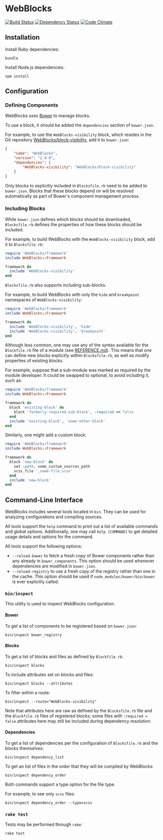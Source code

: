 # WebBlocks

[![Build Status](https://travis-ci.org/WebBlocks/WebBlocks.png)](https://travis-ci.org/WebBlocks/WebBlocks) [![Dependency Status](https://gemnasium.com/WebBlocks/WebBlocks.png)](https://gemnasium.com/WebBlocks/WebBlocks) [![Code Climate](https://codeclimate.com/github/WebBlocks/WebBlocks.png)](https://codeclimate.com/github/WebBlocks/WebBlocks)

## Installation

Install Ruby dependencies:

```
bundle
```

Install Node.js dependencies:

```
npm install
```

## Configuration

### Defining Components

WebBlocks uses [Bower](http://bower.io) to manage blocks.

To use a block, it should be added the `dependencies` section of `bower.json`.

For example, to use the `WebBlocks-visibility` block, which resides in the Git repository [WebBlocks/block-visibility](`https://github.com/WebBlocks/block-visibility`), add it to `bower.json`:

```json
{
    "name": "WebBlocks",
    "version": "2.0.0",
    "dependencies": {
        "WebBlocks-visibility": "WebBlocks/block-visibility"
    }
}
```

Only blocks to explicitly included in `Blocksfile.rb` need to be added to `bower.json`. Blocks that these blocks depend on will be resolved automatically as part of Bower's component management process.

### Including Blocks

While `bower.json` defines which blocks should be downloaded, `Blocksfile.rb` defines the properties of how these blocks should be included.

For example, to build WebBlocks with the `WebBlocks-visibility` block, add it to `Blocksfile.rb`:

```ruby
require 'WebBlocks/framework'
include WebBlocks::Framework

framework do
  include 'WebBlocks-visibility'
end
```

`Blocksfile.rb` also supports including sub-blocks.

For example, to build WebBlocks with only the `hide` and `breakpoint` namespaces of `WebBlocks-visibility`:

```ruby
require 'WebBlocks/framework'
include WebBlocks::Framework

framework do
  include 'WebBlocks-visibility', 'hide'
  include 'WebBlocks-visibility', 'breakpoint'
end
```

Although less common, one may use any of the syntax available for the `Blockfile.rb` file of a module (see [REFERENCE.md](REFERENCE.md)). This means that one can define new blocks explicitly within `Blocksfile.rb`, as well as modify properties of existing blocks.

For example, suppose that a sub-module was marked as required by the module developer. It could be swapped to optional, to avoid including it, such as:

```ruby
require 'WebBlocks/framework'
include WebBlocks::Framework

framework do
  block 'existing-block' do
    block 'formerly-required-sub-block', :required => false
  end
  include 'existing-block', 'some-other-block'
end
```

Similarly, one might add a custom block:

```ruby
require 'WebBlocks/framework'
include WebBlocks::Framework

framework do
  block 'new-block' do
    set :path, some_custom_sources_path
    scss_file '_some-file.scss'
  end
  include 'new-block'
end
```

## Command-Line Interface

WebBlocks includes several tools located in `bin`. They can be used for analyzing configurations and compiling sources.

All tools support the `help` command to print out a list of available commands and global options. Additionally, one may call `help [COMMAND]` to get detailed usage details and options for the command.

All tools support the following options:

* `--reload-bower` to fetch a fresh copy of Bower components rather than any already in `bower_components`. This option should be used whenever dependencies are modified in `bower.json`.
* `--reload-registry` to use a fresh copy of the registry rather than one in the cache. This option should be used if `node_modules/bower/bin/bower` is ever explicitly called.

### `bin/inspect`

This utility is used to inspect WebBlocks configuration.

#### Bower

To get a list of components to be registered based on `bower.json`:

```
bin/inspect bower_registry
```

#### Blocks

To get a list of blocks and files as defined by `Blockfile.rb`:

```
bin/inspect blocks
```

To include attributes set on blocks and files:

```
bin/inspect blocks --attributes
```

To filter within a route:

```
bin/inspect --route="WebBlocks-visibility"
```

Note that attributes here are raw as defined by the `Blocksfile.rb` file and the `Blockfile.rb` files of registered blocks; some files with `:required = false` attributes here may still be included during dependency resolution.

#### Dependencies

To get a list of dependencies per the configuration of `Blocksfile.rb` and the blocks themselves:

```
bin/inspect dependency_list
```

To get an list of files in the order that they will be compiled by WebBlocks:

```
bin/inspect dependency_order
```

Both commands support a type option for the file type.

For example, to see only `scss` files:

```
bin/inspect dependency_order --type=scss
```

### `rake test`

Tests may be performed through `rake`:

```
rake test
```